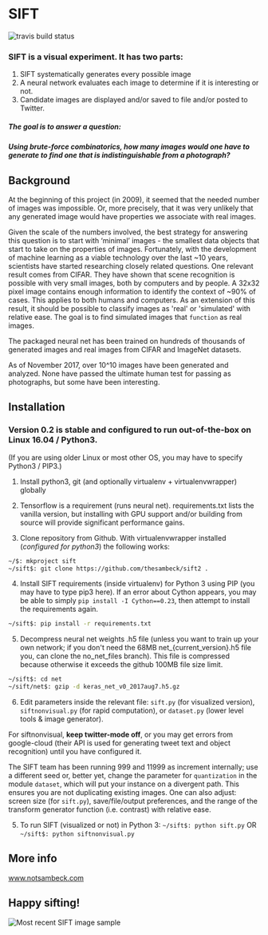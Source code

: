 # SIFT

![travis build status](https://www.travis-ci.org/notsambeck/sift2.svg?branch=master)

### SIFT is a visual experiment. It has two parts:

1. SIFT systematically generates every possible image
2. A neural network evaluates each image to determine if it is interesting or not.
3. Candidate images are displayed and/or saved to file and/or posted to Twitter.

##### The goal is to answer a question:
##### Using brute-force combinatorics, how many images would one have to generate to find one that is indistinguishable from a photograph?

## Background

At the beginning of this project (in 2009), it seemed that the needed number of images was impossible. Or, more precisely, that it was very unlikely that any generated image would have properties we associate with real images.

Given the scale of the numbers involved, the best strategy for answering this question is to start with ‘minimal’ images - the smallest data objects that start to take on the properties of images. Fortunately, with the development of machine learning as a viable technology over the last ~10 years, scientists have started researching closely related questions. One relevant result comes from CIFAR. They have shown that scene recognition is possible with very small images, both by computers and by people. A 32x32 pixel image contains enough information to identify the context of ~90% of cases. This applies to both humans and computers. As an extension of this result, it should be possible to classify images as 'real' or 'simulated' with relative ease. The goal is to find simulated images that `function` as real images.

The packaged neural net has been trained on hundreds of thousands of generated images and real images from CIFAR and ImageNet datasets. 

As of November 2017, over 10^10 images have been generated and analyzed. None have passed the ultimate human test for passing as photographs, but some have been interesting.


## Installation
### Version 0.2 is stable and configured to run out-of-the-box on Linux 16.04 / Python3.

(If you are using older Linux or most other OS, you may have to specify Python3 / PIP3.)

1. Install python3, git (and optionally virtualenv + virtualenvwrapper) globally

2. Tensorflow is a requirement (runs neural net). requirements.txt lists the vanilla version, but installing with GPU support and/or building from source will provide significant performance gains. 

3. Clone repository from Github. With virtualenvwrapper installed (_configured for python3_) the following works:
```bash
~/$: mkproject sift
~/sift$: git clone https://github.com/thesambeck/sift2 .
```

4. Install SIFT requirements (inside virtualenv) for Python 3 using PIP (you may have to type pip3 here). If an error about Cython appears, you may be able to simply `pip install -I Cython==0.23`, then attempt to install the requirements again.
```bash
~/sift$: pip install -r requirements.txt
```

5. Decompress neural net weights .h5 file (unless you want to train up your own network; if you don't need the 68MB net_{current_version}.h5 file you, can clone the no_net_files branch). This file is compressed because otherwise it exceeds the github 100MB file size limit.

```bash
~/sift$: cd net
~/sift/net$: gzip -d keras_net_v0_2017aug7.h5.gz
```

6. Edit parameters inside the relevant file: `sift.py` (for visualized version), `siftnonvisual.py` (for rapid computation), or `dataset.py` (lower level tools & image generator).

For siftnonvisual, **keep twitter-mode off**, or you may get errors from google-cloud (their API is used for generating tweet text and object recognition) until you have configured it.

The SIFT team has been running 999 and 11999 as increment internally; use a different seed or, better yet, change the parameter for `quantization` in the module `dataset`, which will put your instance on a divergent path. This ensures you are not duplicating existing images. One can also adjust: screen size (for `sift.py`), save/file/output preferences, and the range of the transform generator function (i.e. contrast) with relative ease.

5. To run SIFT (visualized or not) in Python 3:
```~/sift$: python sift.py```
OR
```~/sift$: python siftnonvisual.py```

## More info
www.notsambeck.com

## Happy sifting!
![Most recent SIFT image sample](https://github.com/notsambeck/sift2/blob/master/most_recent.png)
